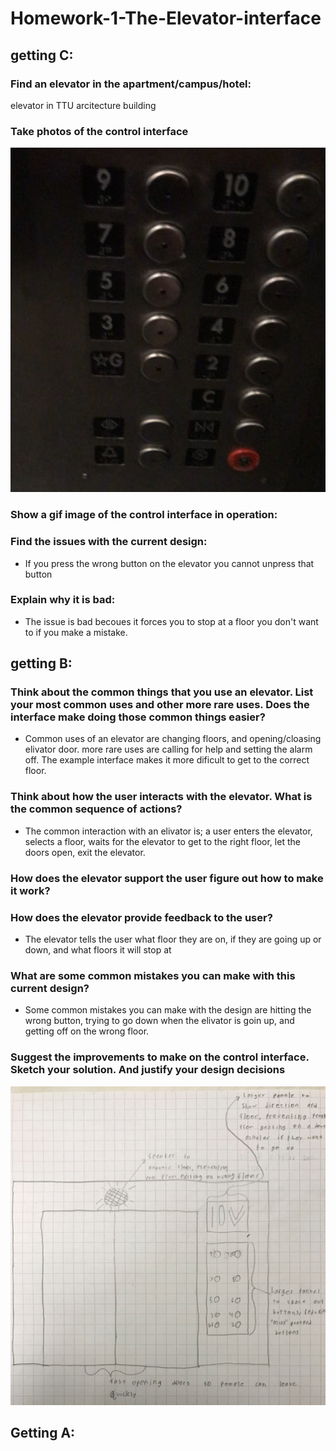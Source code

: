 # Homework-1-The-Elevator-interface

## getting C:
### Find an elevator in the apartment/campus/hotel: 
elevator in TTU arcitecture building 

### Take photos of the control interface
![Screenshot](elv.png)

### Show a gif image of the control interface in operation:

### Find the issues with the current design:
- If you press the wrong button on the elevator you cannot unpress that button

### Explain why it is bad:
- The issue is bad becoues it forces you to stop at a floor you don't want to if you make a mistake.

## getting B:

### Think about the common things that you use an elevator. List your most common uses and other more rare uses. Does the interface make doing those common things easier?
- Common uses of an elevator are changing floors, and opening/cloasing elivator door. more rare uses are calling for help and setting the alarm off.
The example interface makes it more dificult to get to the correct floor.

### Think about how the user interacts with the elevator. What is the common sequence of actions?
- The common interaction with an elivator is; a user enters the elevator, selects a floor, waits for the elevator to get to the right
floor, let the doors open, exit the elevator.

### How does the elevator support the user figure out how to make it work?


### How does the elevator provide feedback to the user?
- The elevator tells the user what floor they are on, if they are going up or down, and what floors it will stop at

### What are some common mistakes you can make with this current design?
- Some common mistakes you can make with the design are hitting the wrong button, trying to go down when the elivator is goin up, and getting off on the wrong floor.

### Suggest the improvements to make on the control interface. Sketch your solution. And justify your design decisions
![design](design.jpeg)


## Getting A:




